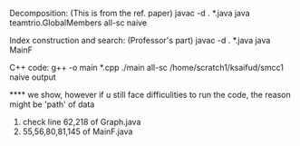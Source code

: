 Decomposition: (This is from the ref. paper)
javac -d . *.java
java teamtrio.GlobalMembers all-sc naive

Index construction and search: (Professor's part)
javac -d . *.java
java MainF

C++ code:
g++  -o main  *.cpp
./main all-sc /home/scratch1/ksaifud/smcc1 naive output


**** we show, however if u still face difficulities to run the code, the reason might be 'path' of data
1. check line 62,218 of Graph.java
2. 55,56,80,81,145 of MainF.java
